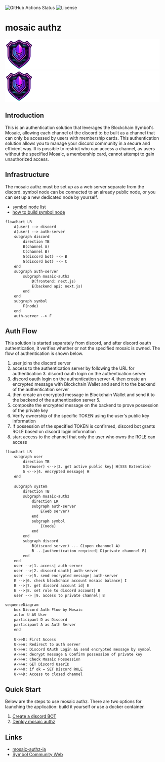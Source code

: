 
![GitHub Actions Status](https://img.shields.io/github/actions/workflow/status/ymuichiro/mosaic-authz/build.yaml)
![License](https://img.shields.io/github/license/ymuichiro/mosaic-authz)


# mosaic authz

![logo](/assets/logo/logo-wide-dark.png#gh-dark-mode-only)
![logo](/assets/logo/logo-wide-dark.png#gh-light-mode-only)

## Introduction

This is an authentication solution that leverages the Blockchain Symbol's Mosaic, allowing each channel of the discord to be built as a channel that can only be accessed by users with membership cards.
This authentication solution allows you to manage your discord community in a secure and efficient way. It is possible to restrict who can access a channel, as users without the specified Mosaic, a membership card, cannot attempt to gain unauthorized access.

## Infrastructure

The mosaic authz must be set up as a web server separate from the discord. symbol node can be connected to an already public node, or you can set up a new dedicated node by yourself.

* [symbol node list](https://symbol-tools.com/symbolTools/view/tool/nodeList.html)
* [how to build symbol node](https://symbol-community.com/docs/6)

```mermaid
flowchart LR
    A(user) --> discord
    A(user) --> auth-server
    subgraph discord
        direction TB
        B(channel A)
        C(channel B)
        G(discord bot) --> B
        G(discord bot) --> C
    end
    subgraph auth-server
        subgraph mosaic-authz
            D(frontend: next.js)
            E(backend api: next.js)
        end
    end
    subgraph symbol
        F(node)
    end
    auth-server --> F
```

## Auth Flow

This solution is started separately from discord, and after discord oauth authentication, it verifies whether or not the specified mosaic is owned. The flow of authentication is shown below.

1. user joins the discord server
2. access to the authentication server by following the URL for authentication 3. discord oauth login on the authentication server
3. discord oauth login on the authentication server 4. then create an encrypted message with Blockchain Wallet and send it to the backend of the authentication server
4. then create an encrypted message in Blockchain Wallet and send it to the backend of the authentication server 5.
5. composite the encrypted message on the backend to prove possession of the private key
6. Verify ownership of the specific TOKEN using the user's public key information
7. If possession of the specified TOKEN is confirmed, discord bot grants ROLE based on discord login information
8. start access to the channel that only the user who owns the ROLE can access

```mermaid
flowchart LR
    subgraph user
        direction TB
        G(browser) <-->|3. get active public key| H(SSS Extention)
        G <-->|4. encrypted message| H
    end

    subgraph system
        direction TB
        subgraph mosaic-authz
            direction LR
            subgraph auth-server
                E(web server)
            end
            subgraph symbol
                I(node)
            end
        end
        subgraph discord
            B(discord server) -.- C(open channnel A)
            B -.-|authentication required| D(private channnel B)
        end
    end
    user -->|1. access| auth-server
    user -->|2. discord oauth| auth-server
    user -->|5. send encrypted message| auth-server
    E -->|6. check blockchain account mosaic balance| I
    B -->|7. get discord account id| E
    E -->|8. set role to discord account| B
    user --> |9. access to private channel| B
```

```mermaid
sequenceDiagram
    box Discord Auth Flow by Mosaic
    actor U AS User
    participant D as Discord
    participant A as Auth Server
    end

    U->>D: First Access
    U->>A: Redirect to auth server
    U->>A: Discord OAuth Login && send encrypted message by symbol
    A->>A: decrypt message & Confirm possession of private key
    A->>A: Check Mosaic Possession
    A->>A: GET Discord UserID
    A->>U: if ok = SET Discord ROLE
    U->>D: Access to closed channel
```

## Quick Start

Below are the steps to use mosaic authz. There are two options for launching the application: build it yourself or use a docker container.

1. [Create a discord BOT](./docs/en/01-create-a-discord-bot.md)
2. [Deploy mosaic authz](./docs/en/02-mosaic-authz-deploy-build.md)

## Links

- [mosaic-authz-ja](./docs/ja/)
- [Symbol Community Web](https://symbol-community.com/)
